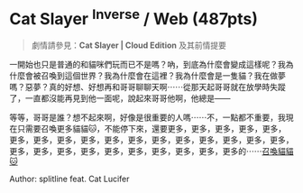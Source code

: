 # Cat Slayer <sup>Inverse</sup> / Web (487pts)

> 劇情請參見：**Cat Slayer | Cloud Edition** 及其前情提要

一開始也只是普通的和貓咪們玩而已不是嗎？吶，到底為什麼會變成這樣呢？我為什麼會被召喚到這個世界？我為什麼會在這裡？我為什麼會是一隻貓？我在做夢嗎？惡夢？真的好想、好想再和哥哥聊聊天啊⋯⋯從那天起哥哥就在放學時失蹤了，一直都沒能再見到他一面呢，說起來哥哥他啊，他總是——


等等，哥哥是誰？想不起來啊，好像是很重要的人嗎⋯⋯不，一點都不重要，我現在只需要召喚更多貓貓🐱，不能停下來，還要更多，更多，更多，更多，更多，更多，更多，更多，更多，更多，更多，更多，更多，更多，更多，更多，更多，更多，更多，更多，更多，更多，更多，更多，更多，更多，更多的⋯⋯[召喚貓貓🐱](http://quiz.ais3.org:8787/maou/)

Author: splitline feat. Cat Lucifer